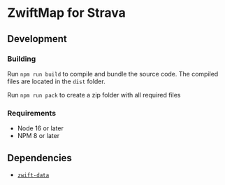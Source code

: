 # ZwiftMap for Strava

## Development

### Building

Run `npm run build` to compile and bundle the source code. The compiled files are located in the `dist` folder.

Run `npm run pack` to create a zip folder with all required files

### Requirements

- Node 16 or later
- NPM 8 or later

## Dependencies

- [`zwift-data`](https://github.com/andipaetzold/zwift-data)
